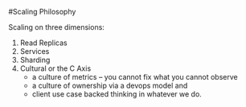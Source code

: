 #Scaling Philosophy

 Scaling on three dimensions:
 
 1.  Read Replicas
 2.  Services
 3.  Sharding
 4.  Cultural or the C Axis
      - a culture of metrics – you cannot fix what you cannot observe 
      - a culture of ownership via a devops model and 
      - client use case backed thinking in whatever we do.
